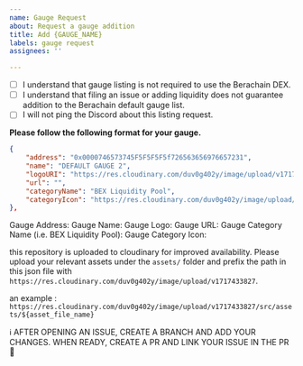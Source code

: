 ```yaml
---
name: Gauge Request
about: Request a gauge addition
title: Add {GAUGE_NAME}
labels: gauge request
assignees: ''

---
```


- [ ] I understand that gauge listing is not required to use the Berachain DEX.
- [ ] I understand that filing an issue or adding liquidity does not guarantee addition to the Berachain default gauge list.
- [ ] I will not ping the Discord about this listing request.

**Please follow the following format for your gauge.**

```json
{
    "address": "0x0000746573745F5F5F5F5f726563656976657231",
    "name": "DEFAULT GAUGE 2",
    "logoURI": "https://res.cloudinary.com/duv0g402y/image/upload/v1717433827/src/assets/bera.png",
    "url": "",
    "categoryName": "BEX Liquidity Pool",
    "categoryIcon": "https://res.cloudinary.com/duv0g402y/image/upload/v1717433827/src/assets/bera.png"
},
```

Gauge Address:
Gauge Name:
Gauge Logo:
Gauge URL:
Gauge Category Name (i.e. BEX Liquidity Pool):
Gauge Category Icon:

this repository is uploaded to cloudinary for improved availability. Please upload your relevant assets under the `assets/` folder and prefix the path in this json file with `https://res.cloudinary.com/duv0g402y/image/upload/v1717433827`.

an example :
`https://res.cloudinary.com/duv0g402y/image/upload/v1717433827/src/assets/${asset_file_name}`

ℹ️ AFTER OPENING AN ISSUE, CREATE A BRANCH AND ADD YOUR CHANGES. WHEN READY, CREATE A PR AND LINK YOUR ISSUE IN THE PR 🚀
